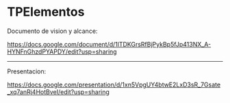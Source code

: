 # TPElementos

Documento de vision y alcance:

https://docs.google.com/document/d/1lTDKGrsRfBjPykBp5fJp413NX_A-HYNFnGhzdPYAPDY/edit?usp=sharing

------------------------------------------------------------------------------------------------------------------------------------------

Presentacion:

https://docs.google.com/presentation/d/1xn5VpgUY4btwE2LxD3sR_7Gsate_xq7anRj4HotBveI/edit?usp=sharing
